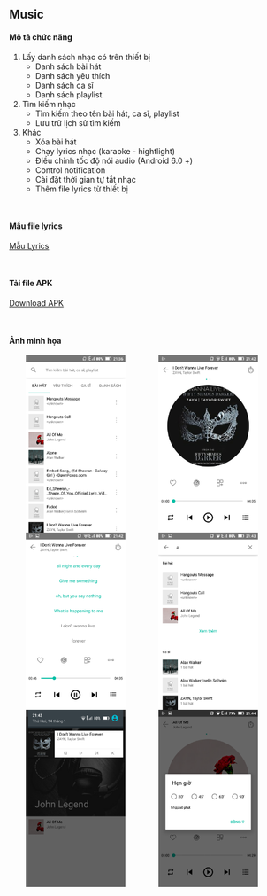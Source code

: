 ## Music
#### Mô tả chức năng
1. Lấy danh sách nhạc có trên thiết bị
   * Danh sách bài hát
   * Danh sách yêu thích
   * Danh sách ca sĩ
   * Danh sách playlist
2. Tìm kiếm nhạc
   * Tìm kiếm theo tên bài hát, ca sĩ, playlist
   * Lưu trữ lịch sử tìm kiếm
3. Khác
   * Xóa bài hát
   * Chạy lyrics nhạc (karaoke - hightlight)
   * Điều chỉnh tốc độ nói audio (Android 6.0 +)
   * Control notification
   * Cài đặt thời gian tự tắt nhạc
   * Thêm file lyrics từ thiết bị

<br>

#### Mẫu file lyrics
[Mẫu Lyrics](/data/Zayn_Taylor_Swift_I_Don't_Wanna_Live_Forever_(Fifty_Shades_Darker).txt)

<br>

#### Tải file APK
[Download APK](/data/Music.apk)

<br>

#### Ảnh minh họa
<p>
<img align="left" width="180" height="320" hspace="30px" src="/data/Screenshot_2019-01-14-21-36-18.png">
<img align="left" width="180" height="320" hspace="30px" src="/data/Screenshot_2019-01-14-21-42-09.png">
<img align="left" width="180" height="320" hspace="30px" src="/data/Screenshot_2019-01-14-21-42-45.png">
</p>
<br><br><br><br><br><br><br><br><br><br><br><br><br><br><br><br>
<p>
<img align="left" width="180" height="320" hspace="30px" src="/data/Screenshot_2019-01-14-21-43-14.png">
<img align="left" width="180" height="320" hspace="30px" src="/data/Screenshot_2019-01-14-21-43-38.png">
<img align="left" width="180" height="320" hspace="30px" src="/data/Screenshot_2019-01-14-21-44-03.png">
</p>
